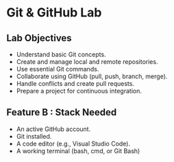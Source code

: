 # Git & GitHub Lab

## Lab Objectives

- Understand basic Git concepts.
- Create and manage local and remote repositories.
- Use essential Git commands.
- Collaborate using GitHub (pull, push, branch, merge).
- Handle conflicts and create pull requests.
- Prepare a project for continuous integration.

## Feature B : Stack Needed

- An active GitHub account.
- Git installed.
- A code editor (e.g., Visual Studio Code).
- A working terminal (bash, cmd, or Git Bash)
